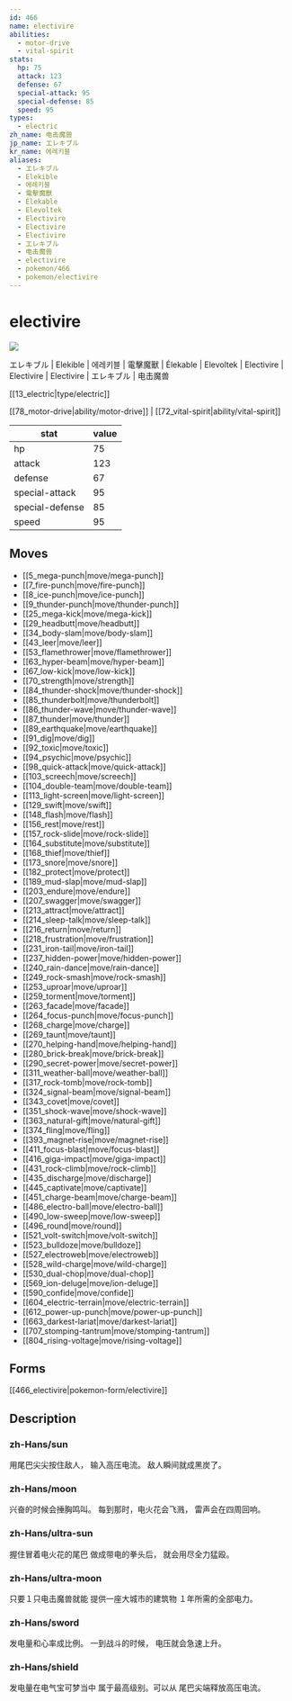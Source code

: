 ```yaml
---
id: 466
name: electivire
abilities:
  - motor-drive
  - vital-spirit
stats:
  hp: 75
  attack: 123
  defense: 67
  special-attack: 95
  special-defense: 85
  speed: 95
types:
  - electric
zh_name: 电击魔兽
jp_name: エレキブル
kr_name: 에레키블
aliases:
  - エレキブル
  - Elekible
  - 에레키블
  - 電擊魔獸
  - Élekable
  - Elevoltek
  - Electivire
  - Electivire
  - Electivire
  - エレキブル
  - 电击魔兽
  - electivire
  - pokemon/466
  - pokemon/electivire
---
```

# electivire

![](https://raw.githubusercontent.com/PokeAPI/sprites/master/sprites/pokemon/466.png)

エレキブル | Elekible | 에레키블 | 電擊魔獸 | Élekable | Elevoltek | Electivire | Electivire | Electivire | エレキブル | 电击魔兽

[[13_electric|type/electric]]

[[78_motor-drive|ability/motor-drive]] | [[72_vital-spirit|ability/vital-spirit]]

|stat|value|
|---|---|
|hp|75|
|attack|123|
|defense|67|
|special-attack|95|
|special-defense|85|
|speed|95|


## Moves

- [[5_mega-punch|move/mega-punch]]
- [[7_fire-punch|move/fire-punch]]
- [[8_ice-punch|move/ice-punch]]
- [[9_thunder-punch|move/thunder-punch]]
- [[25_mega-kick|move/mega-kick]]
- [[29_headbutt|move/headbutt]]
- [[34_body-slam|move/body-slam]]
- [[43_leer|move/leer]]
- [[53_flamethrower|move/flamethrower]]
- [[63_hyper-beam|move/hyper-beam]]
- [[67_low-kick|move/low-kick]]
- [[70_strength|move/strength]]
- [[84_thunder-shock|move/thunder-shock]]
- [[85_thunderbolt|move/thunderbolt]]
- [[86_thunder-wave|move/thunder-wave]]
- [[87_thunder|move/thunder]]
- [[89_earthquake|move/earthquake]]
- [[91_dig|move/dig]]
- [[92_toxic|move/toxic]]
- [[94_psychic|move/psychic]]
- [[98_quick-attack|move/quick-attack]]
- [[103_screech|move/screech]]
- [[104_double-team|move/double-team]]
- [[113_light-screen|move/light-screen]]
- [[129_swift|move/swift]]
- [[148_flash|move/flash]]
- [[156_rest|move/rest]]
- [[157_rock-slide|move/rock-slide]]
- [[164_substitute|move/substitute]]
- [[168_thief|move/thief]]
- [[173_snore|move/snore]]
- [[182_protect|move/protect]]
- [[189_mud-slap|move/mud-slap]]
- [[203_endure|move/endure]]
- [[207_swagger|move/swagger]]
- [[213_attract|move/attract]]
- [[214_sleep-talk|move/sleep-talk]]
- [[216_return|move/return]]
- [[218_frustration|move/frustration]]
- [[231_iron-tail|move/iron-tail]]
- [[237_hidden-power|move/hidden-power]]
- [[240_rain-dance|move/rain-dance]]
- [[249_rock-smash|move/rock-smash]]
- [[253_uproar|move/uproar]]
- [[259_torment|move/torment]]
- [[263_facade|move/facade]]
- [[264_focus-punch|move/focus-punch]]
- [[268_charge|move/charge]]
- [[269_taunt|move/taunt]]
- [[270_helping-hand|move/helping-hand]]
- [[280_brick-break|move/brick-break]]
- [[290_secret-power|move/secret-power]]
- [[311_weather-ball|move/weather-ball]]
- [[317_rock-tomb|move/rock-tomb]]
- [[324_signal-beam|move/signal-beam]]
- [[343_covet|move/covet]]
- [[351_shock-wave|move/shock-wave]]
- [[363_natural-gift|move/natural-gift]]
- [[374_fling|move/fling]]
- [[393_magnet-rise|move/magnet-rise]]
- [[411_focus-blast|move/focus-blast]]
- [[416_giga-impact|move/giga-impact]]
- [[431_rock-climb|move/rock-climb]]
- [[435_discharge|move/discharge]]
- [[445_captivate|move/captivate]]
- [[451_charge-beam|move/charge-beam]]
- [[486_electro-ball|move/electro-ball]]
- [[490_low-sweep|move/low-sweep]]
- [[496_round|move/round]]
- [[521_volt-switch|move/volt-switch]]
- [[523_bulldoze|move/bulldoze]]
- [[527_electroweb|move/electroweb]]
- [[528_wild-charge|move/wild-charge]]
- [[530_dual-chop|move/dual-chop]]
- [[569_ion-deluge|move/ion-deluge]]
- [[590_confide|move/confide]]
- [[604_electric-terrain|move/electric-terrain]]
- [[612_power-up-punch|move/power-up-punch]]
- [[663_darkest-lariat|move/darkest-lariat]]
- [[707_stomping-tantrum|move/stomping-tantrum]]
- [[804_rising-voltage|move/rising-voltage]]

## Forms



[[466_electivire|pokemon-form/electivire]]

## Description

### zh-Hans/sun

用尾巴尖尖按住敌人，
输入高压电流。
敌人瞬间就成黑炭了。

### zh-Hans/moon

兴奋的时候会捶胸鸣叫。
每到那时，电火花会飞溅，
雷声会在四周回响。

### zh-Hans/ultra-sun

握住冒着电火花的尾巴
做成带电的拳头后，
就会用尽全力猛殴。

### zh-Hans/ultra-moon

只要１只电击魔兽就能
提供一座大城市的建筑物
１年所需的全部电力。

### zh-Hans/sword

发电量和心率成比例。
一到战斗的时候，
电压就会急速上升。

### zh-Hans/shield

发电量在电气宝可梦当中
属于最高级别。可以从
尾巴尖端释放高压电流。

